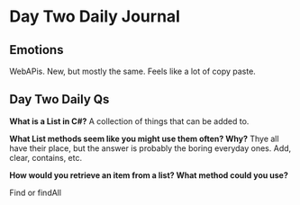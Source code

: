 # Day Two Daily Journal

## Emotions

WebAPis. New, but mostly the same. Feels like a lot of copy paste. 

## Day Two Daily Qs

**What is a List in C#?**
A collection of things that can be added to.

**What List methods seem like you might use them often? Why?**
Thye all have their place, but the answer is probably the boring everyday ones. Add, clear, contains, etc.

**How would you retrieve an item from a list? What method could you use?**

Find or findAll